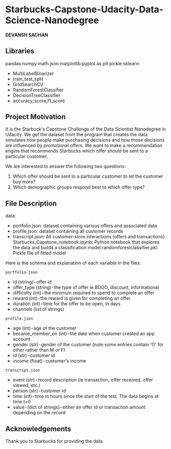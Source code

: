 # Starbucks-Capstone-Udacity-Data-Science-Nanodegree
#### DEVANSH SACHAN

## Libraries
pandas
numpy
math
json
matplotlib.pyplot as plt
pickle
sklearn:
- MultiLabelBinarizer
- train_test_split
- GridSearchCV
- RandomForestClassifier
- DecisionTreeClassifier
- accuracy_score,f1_score

## Project Motivation

It is the Starbuck's Capstone Challenge of the Data Scientist Nanodegree in Udacity. We get the dataset from the program that creates the data simulates how people make purchasing decisions and how those decisions are influenced by promotional offers. We want to make a recommendation engine that recommends Starbucks which offer should be sent to a particular customer.

We are interested to answer the following two questions:
1. Which offer should be sent to a particular customer to let the customer buy more?
2. Which demographic groups respond best to which offer type?

## File Description
data:
  - portfolio.json: dataset containing various offers and associated data
  - profile.json: dataset containing all customer records
  - transcript.json: All customer-store interactions (offers and transactions)
Starbucks_Capstone_notebook.ipynb: Python notebook that explores the data and builds a classification model
randomforestclassifier.pkl: Pickle file of fitted model

Here is the schema and explanation of each variable in the files:

`portfolio.json`
- id (string) - offer id
- offer_type (string) - the type of offer ie BOGO, discount, informational
- difficulty (int) - the minimum required to spend to complete an offer
- reward (int) - the reward is given for completing an offer
- duration (int) - time for the offer to be open, in days
- channels (list of strings)

`profile.json`
- age (int) - age of the customer
- became_member_on (int) - the date when customer created an app account
- gender (str) - gender of the customer (note some entries contain 'O' for other rather than M or F)
- id (str) - customer id
- income (float) - customer's income

`transcript.json`
- event (str) - record description (ie transaction, offer received, offer viewed, etc.)
- person (str) - customer id
- time (int) - time in hours since the start of the test. The data begins at time t=0
- value - (dict of strings) - either an offer id or transaction amount depending on the record


## Acknowledgements
Thank you to Starbucks for providing the data
